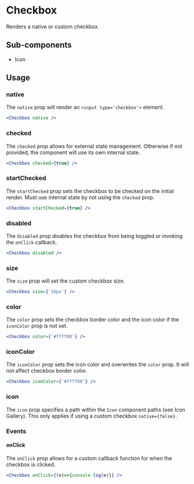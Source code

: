 # Checkbox

Renders a native or custom checkbox.

## Sub-components
- Icon

## Usage

### native
The `native` prop will render an `<input type='checkbox'>` element.

```jsx
<Checkbox native />
```

### checked
The `checked` prop allows for external state management. Otherwise if not provided, the component will use its own internal state.

```jsx
<Checkbox checked={true} />
```

### startChecked
The `startChecked` prop sets the checkbox to be checked on the initial render. Must use internal state by not using the `checked` prop.

```jsx
<Checkbox startChecked={true} />
```

### disabled
The `disabled` prop disables the checkbox from being toggled or invoking the `onClick` callback.

```jsx
<Checkbox disabled />
```

### size
The `size` prop will set the custom checkbox size.

```jsx
<Checkbox size={'16px'} />
```

### color
The `color` prop sets the checkbox border color and the icon color if the `iconColor` prop is not set.

```jsx
<Checkbox color={'#ffff00'} />
```

### iconColor
The `iconColor` prop sets the icon color and overwrites the `color` prop. It will not affect checkbox border color.

```jsx
<Checkbox iconColor={'#ffff00'} />
```
### icon
The `icon` prop specifies a path within the `Icon` component paths (see Icon Gallery). This only applies if using a custom checkbox `native={false}`.


### Events

#### onClick
The `onClick` prop allows for a custom callback function for when the checkbox is clicked.

```jsx
<Checkbox onClick={(e)=>{console.log(e)}} />
```
